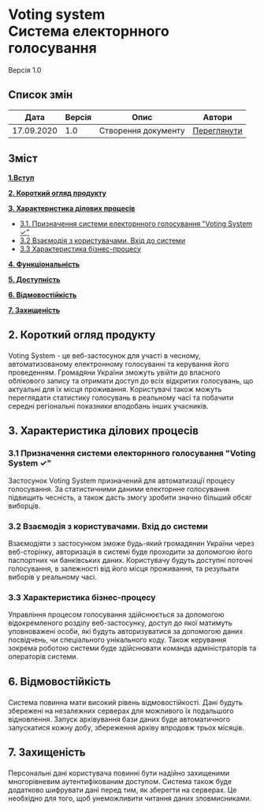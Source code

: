 # Voting system <br/> Система електорнного голосування
Версія 1.0

## Список змін
| Дата | Версія | Опис | Автори |
| --- | --- | --- | --- |
| 17.09.2020 | 1.0 | Створення документу | [Переглянути](https://github.com/JSoftware-IP-93-group-2/Voting-system#autors) |

## Зміст

**[1.Вступ]()**

**[2. Короткий огляд продукту](#2)**

**[3. Характеристика ділових процесів](#3)**

* [3.1. Призначення системи електорнного голосування "Voting System ✓"](#3-1)
* [3.2 Взаємодія з користувачами. Вхід до системи](#3-2)
* [3.3  Характеристика бізнес-процесу](#3-3)

**[4. Функціональність]()**

**[5. Доступність]()**

**[6. Відмовостійкість](#6)**

**[7. Захищеність](#7)**

## <p id="2">2. Короткий огляд продукту</p>

Voting System - це веб-застосунок для участі в чесному, автоматизованому електронному голосуванні та керування його проведенням. Громадяни України зможуть увійти до власного облікового запису та отримати доступ до всіх відкритих голосувань, що актуальні для їх місця проживання. Користувачі також можуть переглядати статистику голосувань в реальному часі та побачити середні регіональні показники вподобань інших учасників.

## <p id="3">3. Характеристика ділових процесів</p>

### <p id="3-1">3.1 Призначення системи електорнного голосування "Voting System ✓"</p>

Застосунок Voting System призначений для автоматизації процесу голосування. За статистичними даними електорнне голосування підвищить чесність, а також дасть змогу зробити значно більший обсяг виборців.

### <p id="3-2">3.2 Взаємодія з користувачами. Вхід до системи</p>

Взаємодіяти з застосунком зможе будь-який громадянин України через веб-сторінку, авторизація в системі буде проходити за допомогою його паспортних чи банківських даних. Користувачу будуть доступні поточні голосування, в залежності від його місця проживання, та резульати виборів у реальному часі.

### <p id="3-3">3.3  Характеристика бізнес-процесу</p>

Управління процесом голосування здійснюється за допомогою відокремленого розділу веб-застосунку, доступ до якої матимуть уповноважені особи, які будуть авторизуватися за допомогою даних посвідчень, чи спеціального унікального коду. Також керування зокрема роботою системи буде здійснювати команда адміністраторів та операторів системи.


## <p id="6">6. Відмовостійкість</p>

Система повинна мати високий рівень відмовостійкості. Дані будуть збережені на незалежних серверах для можливого їх подальшого відновлення. Запуск архівування бази даних буде автоматичного запускатися кожну добу, збереження архіву впродовж трьох місяців.

## <p id="7">7. Захищеність</p>

Персональні дані користувача повинні бути надійно захищеними многорівневим аутентифікованим доступом. Система також буде додатково шифрувати дані перед тим, як зберегти на серверах. Це необхідно для того, щоб унеможливити читання даних зловмисниками.
